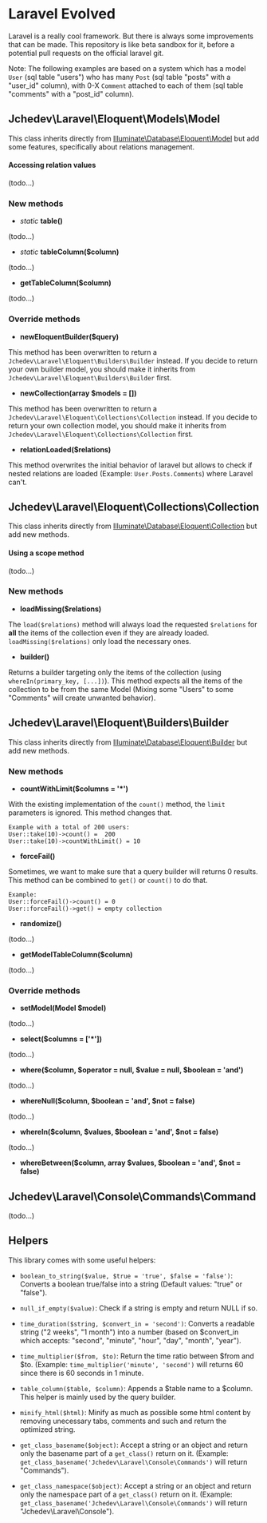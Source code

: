 # Laravel Evolved

Laravel is a really cool framework. But there is always some improvements that can be made. This repository is like beta sandbox for it, before a potential pull requests on the official laravel git.

Note: The following examples are based on a system which has a model `User` (sql table "users") who has many `Post` (sql table "posts" with a "user_id" column), with 0-X `Comment` attached to each of them (sql table "comments" with a "post_id" column).




## Jchedev\Laravel\Eloquent\Models\Model

This class inherits directly from [Illuminate\Database\Eloquent\Model](https://laravel.com/api/5.3/Illuminate/Database/Eloquent/Model.html) but add some features, specifically about relations management.

#### Accessing relation values

(todo...)

### New methods

- _static_ **table()**

(todo...)

- _static_ **tableColumn($column)**

(todo...)

- **getTableColumn($column)**

(todo...)

### Override methods

- **newEloquentBuilder($query)**

This method has been overwritten to return a `Jchedev\Laravel\Eloquent\Builders\Builder` instead. If you decide to return your own builder model, you should make it inherits from `Jchedev\Laravel\Eloquent\Builders\Builder` first. 

- **newCollection(array $models = [])**

This method has been overwritten to return a `Jchedev\Laravel\Eloquent\Collections\Collection` instead. If you decide to return your own collection model, you should make it inherits from `Jchedev\Laravel\Eloquent\Collections\Collection` first. 

- **relationLoaded($relations)**

This method overwrites the initial behavior of laravel but allows to check if nested relations are loaded (Example: `User.Posts.Comments`) where Laravel can't. 




## Jchedev\Laravel\Eloquent\Collections\Collection

This class inherits directly from [Illuminate\Database\Eloquent\Collection](https://laravel.com/api/5.3/Illuminate/Database/Eloquent/Collection.html) but add new methods.

#### Using a scope method

(todo...)

### New methods

- **loadMissing($relations)**

The `load($relations)` method will always load the requested `$relations` for **all** the items of the collection even if they are already loaded. `loadMissing($relations)` only load the necessary ones.

- **builder()**

Returns a builder targeting only the items of the collection (using `whereIn(primary_key, [...])`). This method expects all the items of the collection to be from the same Model (Mixing some "Users" to some "Comments" will create unwanted behavior).  




## Jchedev\Laravel\Eloquent\Builders\Builder

This class inherits directly from [Illuminate\Database\Eloquent\Builder](https://laravel.com/api/5.3/Illuminate/Database/Eloquent/Builder.html) but add new methods.

### New methods

- **countWithLimit($columns = '*')**

With the existing implementation of the `count()` method, the `limit` parameters is ignored. This method changes that. 
```
Example with a total of 200 users:
User::take(10)->count() =  200
User::take(10)->countWithLimit() = 10
```

- **forceFail()**

Sometimes, we want to make sure that a query builder will returns 0 results. This method can be combined to `get()` or `count()` to do that. 
```
Example: 
User::forceFail()->count() = 0
User::forceFail()->get() = empty collection
```

- **randomize()**

(todo...)

- **getModelTableColumn($column)**

(todo...)

### Override methods

- **setModel(Model $model)**

(todo...)

- **select($columns = ['*'])**

(todo...)

- **where($column, $operator = null, $value = null, $boolean = 'and')**

(todo...)

- **whereNull($column, $boolean = 'and', $not = false)**

(todo...)

- **whereIn($column, $values, $boolean = 'and', $not = false)**

(todo...)

- **whereBetween($column, array $values, $boolean = 'and', $not = false)**





## Jchedev\Laravel\Console\Commands\Command

(todo...)


## Helpers

This library comes with some useful helpers:

- `boolean_to_string($value, $true = 'true', $false = 'false')`: Converts a boolean true/false into a string (Default values: "true" or "false").

- `null_if_empty($value)`: Check if a string is empty and return NULL if so.

- `time_duration($string, $convert_in = 'second')`: Converts a readable string ("2 weeks", "1 month") into a number (based on $convert_in which accepts: "second", "minute", "hour", "day", "month", "year"). 

- `time_multiplier($from, $to)`: Return the time ratio between $from and $to. (Example: `time_multiplier('minute', 'second')` will returns 60 since there is 60 seconds in 1 minute.

- `table_column($table, $column)`: Appends a $table name to a $column. This helper is mainly used by the query builder.

- `minify_html($html)`: Minify as much as possible some html content by removing unecessary tabs, comments and such and return the optimized string.

- `get_class_basename($object)`: Accept a string or an object and return only the basename part of a `get_class()` return on it. (Example: `get_class_basename('Jchedev\Laravel\Console\Commands')` will return "Commands").

- `get_class_namespace($object)`: Accept a string or an object and return only the namespace part of a `get_class()` return on it. (Example: `get_class_basename('Jchedev\Laravel\Console\Commands')` will return "Jchedev\Laravel\Console").
